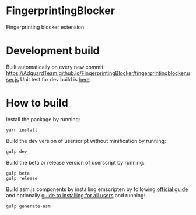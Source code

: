 # FingerprintingBlocker
Fingerprinting blocker extension

# Development build

Built automatically on every new commit: https://AdguardTeam.github.io/FingerprintingBlocker/fingerprintingblocker.user.js
Unit test for dev build is [here](https://AdguardTeam.github.io/FingerprintingBlocker/test/).

# How to build

Install the package by running:
```
yarn install
```

Build the dev version of userscript without minification by running:
```
gulp dev
```
Build the beta or release version of userscript by running:
```
gulp beta
gulp release
```
Build asm.js components by installing emscripten by following [official guide](https://kripken.github.io/emscripten-site/docs/getting_started/downloads.html) and optionally [guide to installing for all users](https://github.com/kripken/emscripten/issues/1842) and running:
```
gulp generate-asm
```

